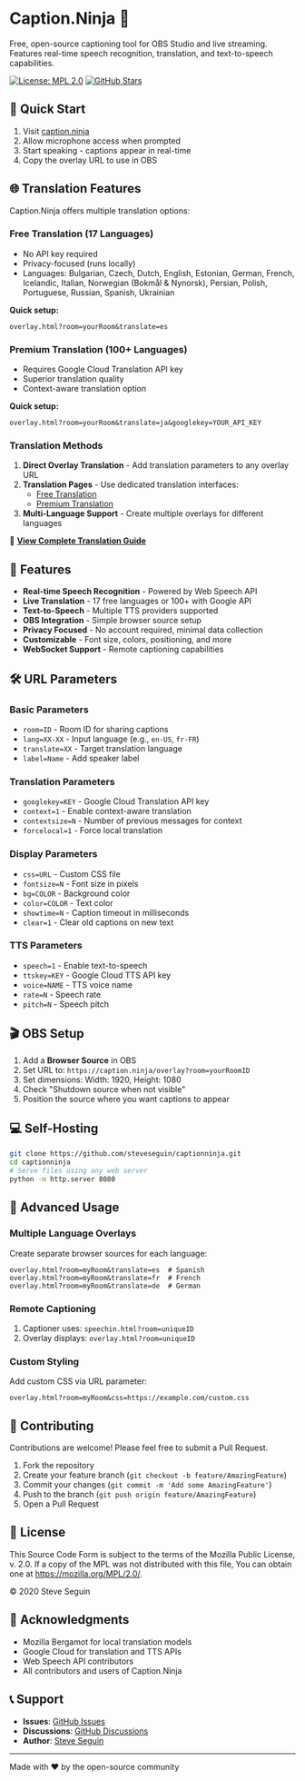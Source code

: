 # Caption.Ninja 🥷

Free, open-source captioning tool for OBS Studio and live streaming. Features real-time speech recognition, translation, and text-to-speech capabilities.

[![License: MPL 2.0](https://img.shields.io/badge/License-MPL_2.0-brightgreen.svg)](https://opensource.org/licenses/MPL-2.0)
[![GitHub Stars](https://img.shields.io/github/stars/steveseguin/captionninja.svg)](https://github.com/steveseguin/captionninja/stargazers)

## 🚀 Quick Start

1. Visit [caption.ninja](https://caption.ninja)
2. Allow microphone access when prompted
3. Start speaking - captions appear in real-time
4. Copy the overlay URL to use in OBS

## 🌐 Translation Features

Caption.Ninja offers multiple translation options:

### Free Translation (17 Languages)
- No API key required
- Privacy-focused (runs locally)
- Languages: Bulgarian, Czech, Dutch, English, Estonian, German, French, Icelandic, Italian, Norwegian (Bokmål & Nynorsk), Persian, Polish, Portuguese, Russian, Spanish, Ukrainian

**Quick setup:**
```
overlay.html?room=yourRoom&translate=es
```

### Premium Translation (100+ Languages)
- Requires Google Cloud Translation API key
- Superior translation quality
- Context-aware translation option

**Quick setup:**
```
overlay.html?room=yourRoom&translate=ja&googlekey=YOUR_API_KEY
```

### Translation Methods

1. **Direct Overlay Translation** - Add translation parameters to any overlay URL
2. **Translation Pages** - Use dedicated translation interfaces:
   - [Free Translation](https://caption.ninja/translate)
   - [Premium Translation](https://caption.ninja/translate_premium)
3. **Multi-Language Support** - Create multiple overlays for different languages

📖 **[View Complete Translation Guide](https://caption.ninja/translation-guide.html)**

## 🎯 Features

- **Real-time Speech Recognition** - Powered by Web Speech API
- **Live Translation** - 17 free languages or 100+ with Google API
- **Text-to-Speech** - Multiple TTS providers supported
- **OBS Integration** - Simple browser source setup
- **Privacy Focused** - No account required, minimal data collection
- **Customizable** - Font size, colors, positioning, and more
- **WebSocket Support** - Remote captioning capabilities

## 🛠️ URL Parameters

### Basic Parameters
- `room=ID` - Room ID for sharing captions
- `lang=XX-XX` - Input language (e.g., `en-US`, `fr-FR`)
- `translate=XX` - Target translation language
- `label=Name` - Add speaker label

### Translation Parameters
- `googlekey=KEY` - Google Cloud Translation API key
- `context=1` - Enable context-aware translation
- `contextsize=N` - Number of previous messages for context
- `forcelocal=1` - Force local translation

### Display Parameters
- `css=URL` - Custom CSS file
- `fontsize=N` - Font size in pixels
- `bg=COLOR` - Background color
- `color=COLOR` - Text color
- `showtime=N` - Caption timeout in milliseconds
- `clear=1` - Clear old captions on new text

### TTS Parameters
- `speech=1` - Enable text-to-speech
- `ttskey=KEY` - Google Cloud TTS API key
- `voice=NAME` - TTS voice name
- `rate=N` - Speech rate
- `pitch=N` - Speech pitch

## 🎬 OBS Setup

1. Add a **Browser Source** in OBS
2. Set URL to: `https://caption.ninja/overlay?room=yourRoomID`
3. Set dimensions: Width: 1920, Height: 1080
4. Check "Shutdown source when not visible"
5. Position the source where you want captions to appear

## 💻 Self-Hosting

```bash
git clone https://github.com/steveseguin/captionninja.git
cd captionninja
# Serve files using any web server
python -m http.server 8080
```

## 🔧 Advanced Usage

### Multiple Language Overlays
Create separate browser sources for each language:
```
overlay.html?room=myRoom&translate=es  # Spanish
overlay.html?room=myRoom&translate=fr  # French
overlay.html?room=myRoom&translate=de  # German
```

### Remote Captioning
1. Captioner uses: `speechin.html?room=uniqueID`
2. Overlay displays: `overlay.html?room=uniqueID`

### Custom Styling
Add custom CSS via URL parameter:
```
overlay.html?room=myRoom&css=https://example.com/custom.css
```

## 🤝 Contributing

Contributions are welcome! Please feel free to submit a Pull Request.

1. Fork the repository
2. Create your feature branch (`git checkout -b feature/AmazingFeature`)
3. Commit your changes (`git commit -m 'Add some AmazingFeature'`)
4. Push to the branch (`git push origin feature/AmazingFeature`)
5. Open a Pull Request

## 📝 License

This Source Code Form is subject to the terms of the Mozilla Public License, v. 2.0. If a copy of the MPL was not distributed with this file, You can obtain one at https://mozilla.org/MPL/2.0/.

© 2020 Steve Seguin

## 🙏 Acknowledgments

- Mozilla Bergamot for local translation models
- Google Cloud for translation and TTS APIs
- Web Speech API contributors
- All contributors and users of Caption.Ninja

## 📞 Support

- **Issues**: [GitHub Issues](https://github.com/steveseguin/captionninja/issues)
- **Discussions**: [GitHub Discussions](https://github.com/steveseguin/captionninja/discussions)
- **Author**: [Steve Seguin](https://github.com/steveseguin)

---

Made with ❤️ by the open-source community